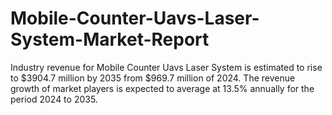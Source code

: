 # Mobile-Counter-Uavs-Laser-System-Market-Report
Industry revenue for Mobile Counter Uavs Laser System is estimated to rise to $3904.7 million by 2035 from $969.7 million of 2024. The revenue growth of market players is expected to average at 13.5% annually for the period 2024 to 2035.
